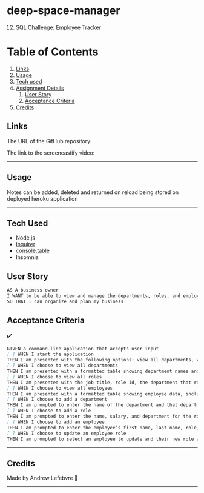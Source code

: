 # deep-space-manager
12. SQL Challenge: Employee Tracker
# Table of Contents
1. [Links](#links)
1. [Usage](#usage)
1. [Tech used](#tech-used)
1. [Assignment Details](#assignment-details)
    1. [User Story](#user-story)
    1. [Acceptance Criteria](#acceptance-criteria)
1. [Credits](#credits)

## Links
The URL of the GitHub repository: 

The link to the screencastify video:

-----
## Usage
Notes can be added, deleted and returned on reload being stored on deployed heroku application
<!-- ![note taker application](https://user-images.githubusercontent.com/85147307/139871138-f81f589d-9e4c-40a6-b445-8780952cbe6b.png) -->
<!-- ![code for note taker challenge](https://user-images.githubusercontent.com/85147307/139871126-1716a1ab-cfee-470e-a692-bfb4928cf097.png) -->

-----
## Tech Used 

- Node js
- [Inquirer](https://www.npmjs.com/package/inquirer)
- [console.table](https://www.npmjs.com/package/console.table)
- Insomnia 

## User Story

```md
AS A business owner
I WANT to be able to view and manage the departments, roles, and employees in my company
SO THAT I can organize and plan my business
```

## Acceptance Criteria
✔️
```md
GIVEN a command-line application that accepts user input
[ ] WHEN I start the application
THEN I am presented with the following options: view all departments, view all roles, view all employees, add a department, add a role, add an employee, and update an employee role
[ ] WHEN I choose to view all departments
THEN I am presented with a formatted table showing department names and department ids
[ ] WHEN I choose to view all roles
THEN I am presented with the job title, role id, the department that role belongs to, and the salary for that role
[ ] WHEN I choose to view all employees
THEN I am presented with a formatted table showing employee data, including employee ids, first names, last names, job titles, departments, salaries, and managers that the employees report to
[ ] WHEN I choose to add a department
THEN I am prompted to enter the name of the department and that department is added to the database
[ ] WHEN I choose to add a role
THEN I am prompted to enter the name, salary, and department for the role and that role is added to the database
[ ] WHEN I choose to add an employee
THEN I am prompted to enter the employee’s first name, last name, role, and manager and that employee is added to the database
[ ] WHEN I choose to update an employee role
THEN I am prompted to select an employee to update and their new role and this information is updated in the database 
```

----
## Credits
Made by Andrew Lefebvre 🏢

-----
